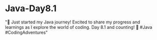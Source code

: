 # Java-Day8.1
"🚀 Just started my Java journey! Excited to share my progress and learnings as I explore the world of coding. Day 8.1 and counting! 🌟 #Java #CodingAdventures"
